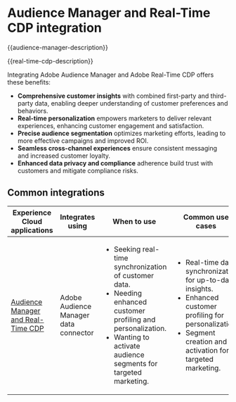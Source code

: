---
---

# Audience Manager and Real-Time CDP integration

{{audience-manager-description}}

{{real-time-cdp-description}}

Integrating Adobe Audience Manager and Adobe Real-Time CDP offers these benefits:

+ **Comprehensive customer insights** with combined first-party and third-party data, enabling deeper understanding of customer preferences and behaviors.
+ **Real-time personalization** empowers marketers to deliver relevant experiences, enhancing customer engagement and satisfaction.
+ **Precise audience segmentation** optimizes marketing efforts, leading to more effective campaigns and improved ROI.
+ **Seamless cross-channel experiences** ensure consistent messaging and increased customer loyalty.
+ **Enhanced data privacy and compliance** adherence build trust with customers and mitigate compliance risks.

## Common integrations

<table>
    <thead>
        <tr>
            <th>Experience Cloud applications</th>
            <th>Integrates using</th>
            <th>When to use</th>
            <th>Common use cases</th>
        </tr>
    </thead>
    <tbody>
        <tr>
            <td>
                <a href="https://experienceleague.adobe.com/docs/platform-learn/tutorials/sources/ingest-data-from-aam.html" target="_blank" rel="noreferrer">Audience Manager and Real-Time CDP</a>
            </td>
            <td>Adobe Audience Manager data connector</td>
            <td>
                <ul>
                    <li>Seeking real-time synchronization of customer data.</li>
                    <li>Needing enhanced customer profiling and personalization.</li>
                    <li>Wanting to activate audience segments for targeted marketing.</li>
                </ul>
            </td>
            <td>
                <ul>
                    <li>Real-time data synchronization for up-to-date insights.</li>
                    <li>Enhanced customer profiling for personalization.</li>
                    <li>Segment creation and activation for targeted marketing.</li>
                </ul>
            </td>
        </tr>
    </tbody>
</table>
